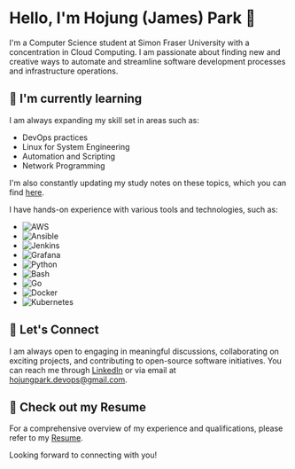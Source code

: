 # Hello, I'm Hojung (James) Park 👋

I'm a Computer Science student at Simon Fraser University with a concentration in Cloud Computing. I am passionate about finding new and creative ways to automate and streamline software development processes and infrastructure operations.


## 🌱 I'm currently learning

I am always expanding my skill set in areas such as:

- DevOps practices
- Linux for System Engineering
- Automation and Scripting
- Network Programming

I'm also constantly updating my study notes on these topics, which you can find [here](https://glossy-polish-351.notion.site/Study-Notes-f313cb41bb0349e0bb60da9a4b6977b4).

I have hands-on experience with various tools and technologies, such as:

- ![AWS](https://img.shields.io/badge/-AWS-232F3E?style=flat-square&logo=Amazon-AWS&logoColor=white)
- ![Ansible](https://img.shields.io/badge/-Ansible-EE0000?style=flat-square&logo=ansible&logoColor=white)
- ![Jenkins](https://img.shields.io/badge/-Jenkins-D24939?style=flat-square&logo=Jenkins&logoColor=white)
- ![Grafana](https://img.shields.io/badge/-Grafana-F46800?style=flat-square&logo=Grafana&logoColor=white)
- ![Python](https://img.shields.io/badge/-Python-3776AB?style=flat-square&logo=python&logoColor=white)
- ![Bash](https://img.shields.io/badge/-Bash-4EAA25?style=flat-square&logo=gnu-bash&logoColor=white)
- ![Go](https://img.shields.io/badge/-Go-00ADD8?style=flat-square&logo=Go&logoColor=white)
- ![Docker](https://img.shields.io/badge/-Docker-2496ED?style=flat-square&logo=Docker&logoColor=white)
- ![Kubernetes](https://img.shields.io/badge/-Kubernetes-326CE5?style=flat-square&logo=Kubernetes&logoColor=white)

## 💬 Let's Connect

I am always open to engaging in meaningful discussions, collaborating on exciting projects, and contributing to open-source software initiatives. You can reach me through [LinkedIn](https://www.linkedin.com/in/hojungpark//) or via email at hojungpark.devops@gmail.com.

## 📄 Check out my Resume

For a comprehensive overview of my experience and qualifications, please refer to my [Resume](https://linktoyourresume.com).

Looking forward to connecting with you!
